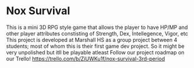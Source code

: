 # Nox Survival
 
This is a mini 3D RPG style game that allows the player to have HP/MP and other player attributes constisting of Strength, Dex, Intellegence, Vigor, etc
This project is developed at Marshall HS as a group project between 4 students; most of whom this is their first game dev project. So it might be very unpolished but itll be playable atleast
Follow our project roadmap on our Trello! https://trello.com/b/ZiUWKu1f/nox-survival-3rd-period
